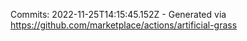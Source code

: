 Commits: 2022-11-25T14:15:45.152Z - Generated via https://github.com/marketplace/actions/artificial-grass
<br>
